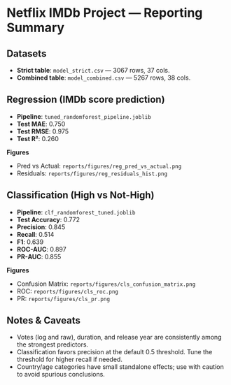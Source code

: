 # Netflix IMDb Project — Reporting Summary

## Datasets

- **Strict table**: `model_strict.csv` — 3067 rows, 37 cols.
- **Combined table**: `model_combined.csv` — 5267 rows, 38 cols.

## Regression (IMDb score prediction)

- **Pipeline**: `tuned_randomforest_pipeline.joblib`  
- **Test MAE**: 0.750  
- **Test RMSE**: 0.975  
- **Test R²**: 0.260

**Figures**  
- Pred vs Actual: `reports/figures/reg_pred_vs_actual.png`  
- Residuals: `reports/figures/reg_residuals_hist.png`

## Classification (High vs Not-High)

- **Pipeline**: `clf_randomforest_tuned.joblib`  
- **Test Accuracy**: 0.772  
- **Precision**: 0.845  
- **Recall**: 0.514  
- **F1**: 0.639  
- **ROC-AUC**: 0.897  
- **PR-AUC**: 0.855

**Figures**  
- Confusion Matrix: `reports/figures/cls_confusion_matrix.png`  
- ROC: `reports/figures/cls_roc.png`  
- PR: `reports/figures/cls_pr.png`

## Notes & Caveats

- Votes (log and raw), duration, and release year are consistently among the strongest predictors.
- Classification favors precision at the default 0.5 threshold. Tune the threshold for higher recall if needed.
- Country/age categories have small standalone effects; use with caution to avoid spurious conclusions.

